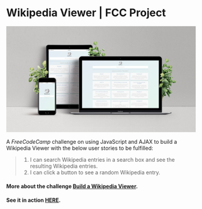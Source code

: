 # Wikipedia Viewer | FCC Project

[![Wikipedia Viewer](demo.jpg "Wikipedia Viewer")](https://amr-adel.github.io/fcc-wikipedia-viewer/)

A *FreeCodeCamp* challenge on using JavaScript and AJAX to build a Wikipedia Viewer with the below user stories to be fulfilled:

> 1. I can search Wikipedia entries in a search box and see the resulting Wikipedia entries.
> 2. I can click a button to see a random Wikipedia entry.

#### More about the challenge [Build a Wikipedia Viewer](https://learn.freecodecamp.org/coding-interview-prep/take-home-projects/build-a-wikipedia-viewer/).
#### See it in action [HERE](https://amr-adel.github.io/fcc-wikipedia-viewer/).